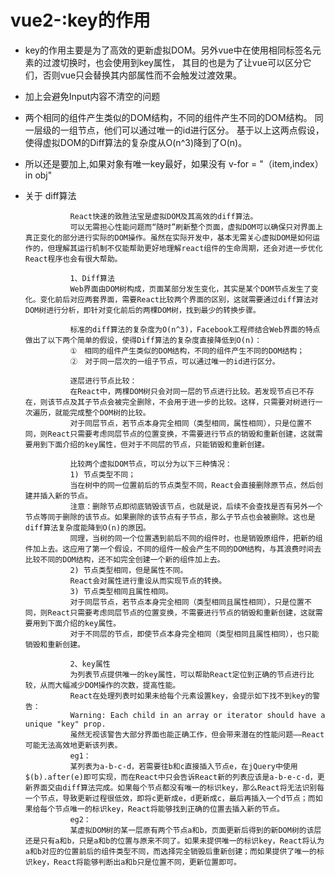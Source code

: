 # vue2-:key的作用 #

- key的作用主要是为了高效的更新虚拟DOM。另外vue中在使用相同标签名元素的过渡切换时，也会使用到key属性，
其目的也是为了让vue可以区分它们，否则vue只会替换其内部属性而不会触发过渡效果。

- 加上会避免Input内容不清空的问题

- 两个相同的组件产生类似的DOM结构，不同的组件产生不同的DOM结构。
  同一层级的一组节点，他们可以通过唯一的id进行区分。
  基于以上这两点假设，使得虚拟DOM的Diff算法的复杂度从O(n^3)降到了O(n)。

- 所以还是要加上,如果对象有唯一key最好，如果没有 v-for = "（item,index） in obj"

- 关于 diff算法

                React快速的致胜法宝是虚拟DOM及其高效的diff算法。
                可以无需担心性能问题而“随时”刷新整个页面，虚拟DOM可以确保只对界面上真正变化的部分进行实际的DOM操作。虽然在实际开发中，基本无需关心虚拟DOM是如何运作的，但理解其运行机制不仅能帮助更好地理解react组件的生命周期，还会对进一步优化React程序也会有很大帮助。

                1、Diff算法
                Web界面由DOM树构成，页面某部分发生变化，其实是某个DOM节点发生了变化。变化前后对应两套界面，需要React比较两个界面的区别，这就需要通过diff算法对DOM树进行分析，即针对变化前后的两棵DOM树，找到最少的转换步骤。

                标准的diff算法的复杂度为O(n^3)，Facebook工程师结合Web界面的特点做出了以下两个简单的假设，使得Diff算法的复杂度直接降低到O(n)：
                ①　相同的组件产生类似的DOM结构，不同的组件产生不同的DOM结构；
                ②　对于同一层次的一组子节点，可以通过唯一的id进行区分。

                逐层进行节点比较：
                在React中，两棵DOM树只会对同一层的节点进行比较。若发现节点已不存在，则该节点及其子节点会被完全删除，不会用于进一步的比较。这样，只需要对树进行一次遍历，就能完成整个DOM树的比较。
                对于同层节点，若节点本身完全相同（类型相同，属性相同），只是位置不同，则React只需要考虑同层节点的位置变换，不需要进行节点的销毁和重新创建，这就需要用到下面介绍的key属性，但对于不同层的节点，只能销毁和重新创建。

                比较两个虚拟DOM节点，可以分为以下三种情况：
                1) 节点类型不同； 
                当在树中的同一位置前后的节点类型不同，React会直接删除原节点，然后创建并插入新的节点。
                注意：删除节点即彻底销毁该节点，也就是说，后续不会查找是否有另外一个节点等同于删除的该节点。如果删除的该节点有子节点，那么子节点也会被删除。这也是diff算法复杂度能降到O(n)的原因。
                同理，当树的同一个位置遇到前后不同的组件时，也是销毁原组件，把新的组件加上去。这应用了第一个假设，不同的组件一般会产生不同的DOM结构，与其浪费时间去比较不同的DOM结构，还不如完全创建一个新的组件加上去。
                2) 节点类型相同，但是属性不同。
                React会对属性进行重设从而实现节点的转换。
                3) 节点类型相同且属性相同。
                对于同层节点，若节点本身完全相同（类型相同且属性相同），只是位置不同，则React只需要考虑同层节点的位置变换，不需要进行节点的销毁和重新创建，这就需要用到下面介绍的key属性。
                对于不同层的节点，即使节点本身完全相同（类型相同且属性相同），也只能销毁和重新创建。

                2、key属性
                为列表节点提供唯一的key属性，可以帮助React定位到正确的节点进行比较，从而大幅减少DOM操作的次数，提高性能。
                React在处理列表时如果未给每个元素设置key，会提示如下找不到key的警告：
                Warning: Each child in an array or iterator should have a unique "key" prop.
                虽然无视该警告大部分界面也能正确工作，但会带来潜在的性能问题——React可能无法高效地更新该列表。
                eg1：
                某列表为a-b-c-d，若需要往b和c直接插入节点e，在jQuery中使用$(b).after(e)即可实现，而在React中只会告诉React新的列表应该是a-b-e-c-d，更新界面交由diff算法完成。如果每个节点都没有唯一的标识key，那么React将无法识别每一个节点，导致更新过程很低效，即将c更新成e，d更新成c，最后再插入一个d节点；而如果给每个节点唯一的标识key，React将能够找到正确的位置去插入新的节点。
                eg2：
                某虚拟DOM树的某一层原有两个节点a和b，页面更新后得到的新DOM树的该层还是只有a和b，只是a和b的位置与原来不同了。如果未提供唯一的标识key，React将认为a和b对应的位置前后的组件类型不同，而选择完全销毁后重新创建；而如果提供了唯一的标识key，React将能够判断出a和b只是位置不同，更新位置即可。
